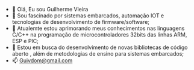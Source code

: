 - 👋 Olá, Eu sou Guilherme Vieira
- 👀 Sou fascinado por sistemas embarcados, automação IOT  e tecnologias de desenvolvimento de firmware/software;
- 🌱 Atualemte estou aprimorando meus conhecimentos nas linguagens C/C++ na programação de microcontroladores 32bits das linhas ARM, ESP e PIC;
- 💞️ Estou em busca do desenvolvimento de novas bibliotecas de código aberto , além de metodologias de ensino para sistemas embarcados;
- 📫 Guivdom@gmail.com

<!---
GuilhermeVieira-code/GuilhermeVieira-code is a ✨ special ✨ repository because its `README.md` (this file) appears on your GitHub profile.
You can click the Preview link to take a look at your changes.
--->
